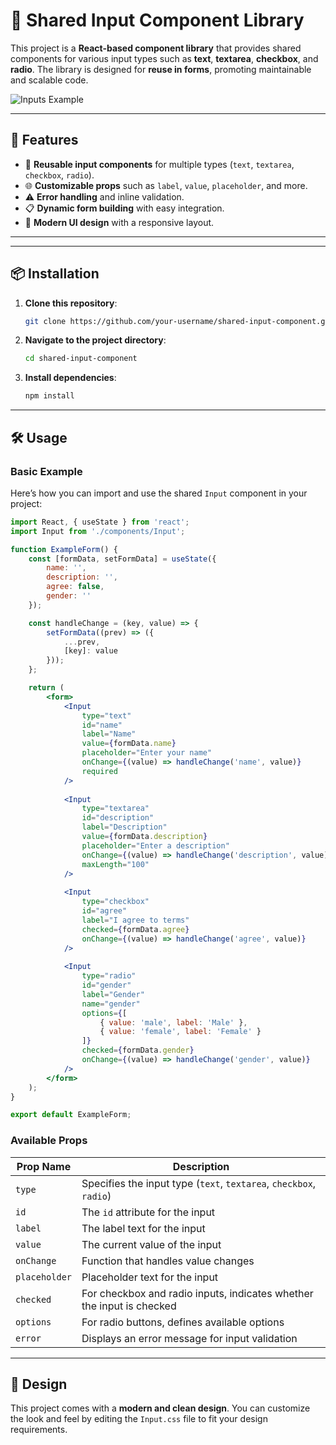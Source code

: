 # 📝 Shared Input Component Library

This project is a **React-based component library** that provides shared components for various input types such as **text**, **textarea**, **checkbox**, and **radio**. The library is designed for **reuse in forms**, promoting maintainable and scalable code.

![Inputs Example](https://via.placeholder.com/800x400?text=Inputs+Example)

---

## 🚀 Features

- 🔄 **Reusable input components** for multiple types (`text`, `textarea`, `checkbox`, `radio`).
- 🌐 **Customizable props** such as `label`, `value`, `placeholder`, and more.
- ⚠️ **Error handling** and inline validation.
- 📋 **Dynamic form building** with easy integration.
- 💅 **Modern UI design** with a responsive layout.
  
---

---

## 📦 Installation

1. **Clone this repository**:

   ```bash
   git clone https://github.com/your-username/shared-input-component.git
   ```

2. **Navigate to the project directory**:

   ```bash
   cd shared-input-component
   ```

3. **Install dependencies**:

   ```bash
   npm install
   ```

---

## 🛠️ Usage

### Basic Example

Here’s how you can import and use the shared `Input` component in your project:

```jsx
import React, { useState } from 'react';
import Input from './components/Input';

function ExampleForm() {
    const [formData, setFormData] = useState({
        name: '',
        description: '',
        agree: false,
        gender: ''
    });

    const handleChange = (key, value) => {
        setFormData((prev) => ({
            ...prev,
            [key]: value
        }));
    };

    return (
        <form>
            <Input
                type="text"
                id="name"
                label="Name"
                value={formData.name}
                placeholder="Enter your name"
                onChange={(value) => handleChange('name', value)}
                required
            />
            
            <Input
                type="textarea"
                id="description"
                label="Description"
                value={formData.description}
                placeholder="Enter a description"
                onChange={(value) => handleChange('description', value)}
                maxLength="100"
            />
            
            <Input
                type="checkbox"
                id="agree"
                label="I agree to terms"
                checked={formData.agree}
                onChange={(value) => handleChange('agree', value)}
            />
            
            <Input
                type="radio"
                id="gender"
                label="Gender"
                name="gender"
                options={[
                    { value: 'male', label: 'Male' },
                    { value: 'female', label: 'Female' }
                ]}
                checked={formData.gender}
                onChange={(value) => handleChange('gender', value)}
            />
        </form>
    );
}

export default ExampleForm;
```

### Available Props

| Prop Name     | Description                                                    |
|---------------|----------------------------------------------------------------|
| `type`        | Specifies the input type (`text`, `textarea`, `checkbox`, `radio`) |
| `id`          | The `id` attribute for the input                               |
| `label`       | The label text for the input                                   |
| `value`       | The current value of the input                                 |
| `onChange`    | Function that handles value changes                            |
| `placeholder` | Placeholder text for the input                                 |
| `checked`     | For checkbox and radio inputs, indicates whether the input is checked |
| `options`     | For radio buttons, defines available options                   |
| `error`       | Displays an error message for input validation                 |

---

## 🎨 Design

This project comes with a **modern and clean design**. You can customize the look and feel by editing the `Input.css` file to fit your design requirements.

